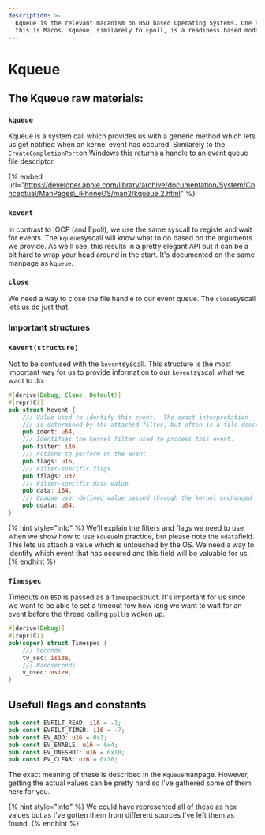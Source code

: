 ```yaml
---
description: >-
  Kqueue is the relevant macanism on BSD based Operating Systems. One example of
  this is Macos. Kqueue, similarely to Epoll, is a readiness based model.
---
```


# Kqueue

## The Kqueue raw materials:

### `kqueue`

Kqueue is a system call which provides us with a generic method which lets us get notified when an kernel event has occured. Similarely to the `CreateCompletionPort`on Windows this returns a handle to an event queue file descriptor.

{% embed url="https://developer.apple.com/library/archive/documentation/System/Conceptual/ManPages\_iPhoneOS/man2/kqueue.2.html" %}

### `kevent`

In contrast to IOCP \(and Epoll\), we use the same syscall to registe and wait for events. The `kqueue`syscall will know what to do based on the arguments we provide. As we'll see, this results in a pretty elegant API but it can be a bit hard to wrap your head around in the start. It's documented on the same manpage as `kqueue`.

### `close`

We need a way to close the file handle to our event queue. The `close`syscall lets us do just that.

### Important structures

### `Kevent(structure)`

Not to be confused with the `kevent`syscall. This structure is the most important way for us to provide information to our `kevent`syscall what we want to do.

```rust
#[derive(Debug, Clone, Default)]
#[repr(C)]
pub struct Kevent {
    /// Value used to identify this event.  The exact interpretation
    /// is determined by the attached filter, but often is a file descriptor.
    pub ident: u64,
    /// Identifies the kernel filter used to process this event.
    pub filter: i16,
    /// Actions to perform on the event
    pub flags: u16,
    /// Filter-specific flags
    pub fflags: u32,
    /// Filter-specific data value
    pub data: i64,
    /// Opaque user-defined value passed through the kernel unchanged
    pub udata: u64,
}
```

{% hint style="info" %}
We'll explain the filters and flags we need to use when we show how to use `kqueue`in practice, but please note the `udata`field. This lets us attach a value which is untouched by the OS. We need a way to identify which event that has occured and this field will be valuable for us.
{% endhint %}

### `Timespec`

 Timeouts on `BSD` is passed as a  `Timespec`struct. It's important for us since we want to be able to set a timeout fow how long we want to wait for an event before the thread calling `poll`is woken up.

```rust
#[derive(Debug)]
#[repr(C)]
pub(super) struct Timespec {
    /// Seconds
    tv_sec: isize,
    /// Nanoseconds     
    v_nsec: usize,
}
```

## Usefull flags and constants

```rust
pub const EVFILT_READ: i16 = -1;
pub const EVFILT_TIMER: i16 = -7;
pub const EV_ADD: u16 = 0x1;
pub const EV_ENABLE: u16 = 0x4;
pub const EV_ONESHOT: u16 = 0x10;
pub const EV_CLEAR: u16 = 0x20;
```

The exact meaning of these is described in the `Kqueue`manpage. However, getting the actual values can be pretty hard so I've gathered some of them here for you.

{% hint style="info" %}
We could have represented all of these as hex values but as I've gotten them from different sources I've left them as found.
{% endhint %}


